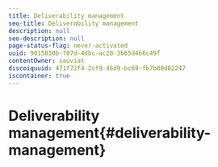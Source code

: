```yaml
---
title: Deliverability management
seo-title: Deliverability management
description: null
seo-description: null
page-status-flag: never-activated
uuid: 9015830b-707d-4dbc-ac28-3b65d466c49f
contentOwner: sauviat
discoiquuid: 471f72f4-2cf9-46d9-bc69-fb7b80d02247
iscontainer: true
---
```


# Deliverability management{#deliverability-management}

